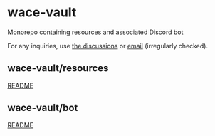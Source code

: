 # wace-vault
Monorepo containing resources and associated Discord bot

For any inquiries, use [the discussions](https://github.com/wace-vault/collection/discussions) or [email](mailto:wacedungeon@gmail.com) (irregularly checked).

## wace-vault/resources
[README](https://github.com/wace-vault/collection/tree/main/resources#wace-vaultresources)

## wace-vault/bot
[README](https://github.com/wace-vault/collection/tree/main/bot#wace-vaultbot)

